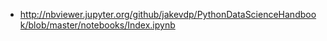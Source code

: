 - http://nbviewer.jupyter.org/github/jakevdp/PythonDataScienceHandbook/blob/master/notebooks/Index.ipynb
